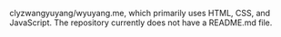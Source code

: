 clyzwangyuyang/wyuyang.me, which primarily uses HTML, CSS, and JavaScript. The repository currently does not have a README.md file.
